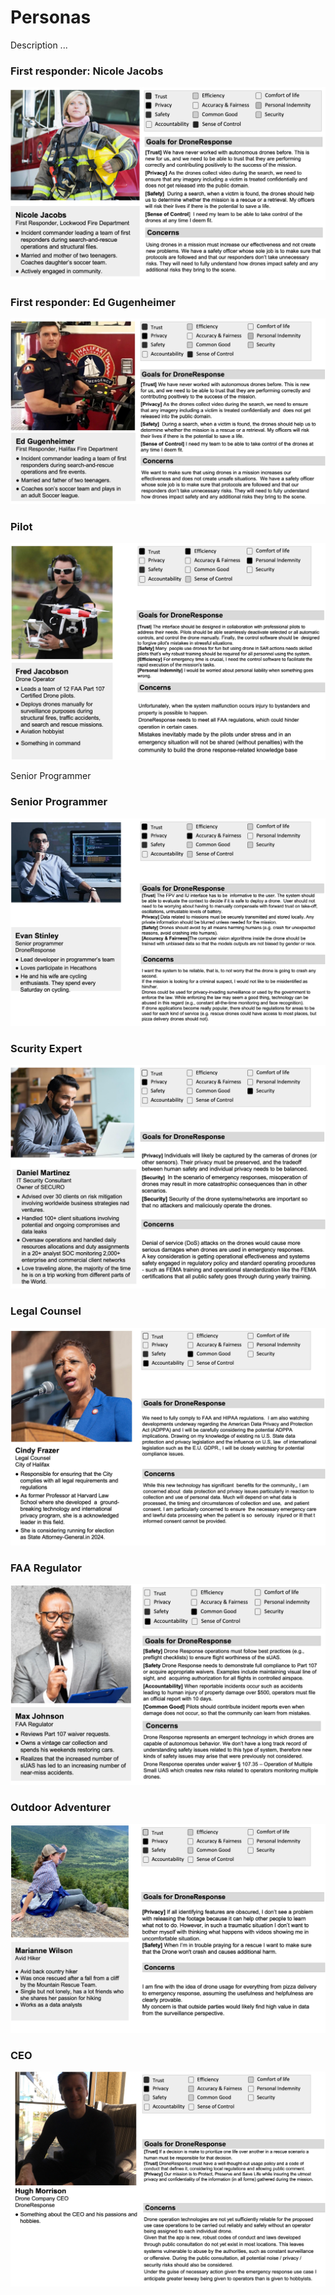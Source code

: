 # Personas

Description ...

### First responder: Nicole Jacobs

![First responder -- Nicole Jacobs](first-responder-woman.jpg)

### First responder: Ed Gugenheimer

![First responder -- Ed Gugenheimer](first-responder-man.jpg)

### Pilot

![Pilot](pilot.jpg)

Senior Programmer

### Senior Programmer

![Senior Programmer](senior-programmer.jpg)

### Scurity Expert

![Scurity Expert](security-expert.jpg)

### Legal Counsel

![Legal Counsel](legal-counsel.jpg)

### FAA Regulator

![FAA Regulator](faa-regulator.jpg)

### Outdoor Adventurer

![Outdoor Adventurer](outdoor-adventurer.jpg)

### CEO

![CEO](CEO.jpg)

